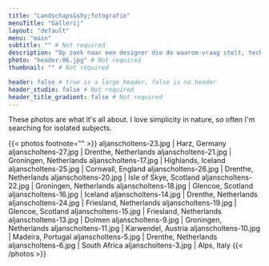 ```yaml
---
title: "Landschaps&shy;fotografie"
menuTitle: "Gallerij"
layout: "default"
menu: "main"
subtitle: "" # Not required
description: "Op zoek naar een designer die de waarom-vraag stelt, technisch meedenkt en prachtige producten maakt? Ik kan je helpen." # Not required
photo: "header-06.jpg" # Not required
thumbnail: "" # Not required

header: false # true is a large header, false is no header
header_studio: false # Not required
header_title_gradient: false # Not required
---
```


These photos are what it's all about. I love simplicity in nature, so often I'm searching for isolated subjects.

{{< photos footnote="" >}}
aljanscholtens-23.jpg | Harz, Germany
aljanscholtens-27.jpg | Drenthe, Netherlands
aljanscholtens-21.jpg | Groningen, Netherlands
aljanscholtens-17.jpg | Highlands, Iceland
aljanscholtens-25.jpg | Cornwall, England
aljanscholtens-26.jpg | Drenthe, Netherlands
aljanscholtens-20.jpg | Isle of Skye, Scotland
aljanscholtens-22.jpg | Groningen, Netherlands
aljanscholtens-18.jpg | Glencoe, Scotland
aljanscholtens-16.jpg | Iceland
aljanscholtens-14.jpg | Drenthe, Netherlands
aljanscholtens-24.jpg | Friesland, Netherlands
aljanscholtens-19.jpg | Glencoe, Scotland
aljanscholtens-15.jpg | Friesland, Netherlands
aljanscholtens-13.jpg | Dolmen
aljanscholtens-9.jpg | Groningen, Netherlands
aljanscholtens-11.jpg | Karwendel, Austria
aljanscholtens-10.jpg | Madeira, Portugal
aljanscholtens-5.jpg | Drenthe, Netherlands
aljanscholtens-6.jpg | South Africa
aljanscholtens-3.jpg | Alps, Italy
{{< /photos >}}
